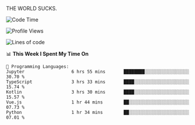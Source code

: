 THE WORLD SUCKS.

<!--START_SECTION:waka-->
![Code Time](http://img.shields.io/badge/Code%20Time-806%20hrs%2050%20mins-blue)

![Profile Views](http://img.shields.io/badge/Profile%20Views-0-blue)

![Lines of code](https://img.shields.io/badge/From%20Hello%20World%20I%27ve%20Written-2.1%20million%20lines%20of%20code-blue)

📊 **This Week I Spent My Time On** 

```text
💬 Programming Languages: 
Jupyter                  6 hrs 55 mins       ████████░░░░░░░░░░░░░░░░░   30.70 % 
TypeScript               3 hrs 33 mins       ████░░░░░░░░░░░░░░░░░░░░░   15.74 % 
Kotlin                   3 hrs 30 mins       ████░░░░░░░░░░░░░░░░░░░░░   15.57 % 
Vue.js                   1 hr 44 mins        ██░░░░░░░░░░░░░░░░░░░░░░░   07.73 % 
Python                   1 hr 34 mins        ██░░░░░░░░░░░░░░░░░░░░░░░   07.01 % 
```


<!--END_SECTION:waka-->
